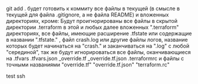 git add . будет готовить к коммиту все файлы в текущей (в смысле в текущей для файла .gitignore, а не файла README) и вложенных директориях, кроме:
Будут проигнорированы все файлы в скрытой директории .terraform в этой и любых далее вложенных ".terraform" директориях,
все файлы, имеющие расширение .tfstate или содержащие в названии ".tfstate." ,
файл crash.log или другие файлы логов, название которых будет начинаться на "crash." и заканчиваться на ".log" с любой "серединой",
так же будут игнорироваться все файлы, оканчивающиеся на .tfvars .tfvars.json _override.tf _override.tf.json .terraformrc
и файлы с точными названиями "override.tf" "override.tf.json" "terraform.rc" 

test ssh
